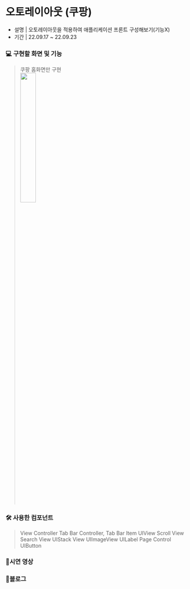 # 오토레이아웃 (쿠팡)
- 설명 | 오토레이아웃을 적용하여 애플리케이션 프론트 구성해보기(기능X)  
- 기간 | 22.09.17 ~ 22.09.23

### 💻 구현할 화면 및 기능
> 쿠팡 홈화면만 구현  
> <img width="30%" src="https://user-images.githubusercontent.com/94073724/204600235-36a7f762-5de1-4635-9580-cd9585ebcb90.jpeg"/>

### 🛠 사용한 컴포넌트
> View Controller
> Tab Bar Controller, Tab Bar Item
> UIView
> Scroll View
> Search View
> UIStack View
> UIImageView
> UILabel
> Page Control
> UIButton

### 📱시연 영상


### 🔗블로그 


